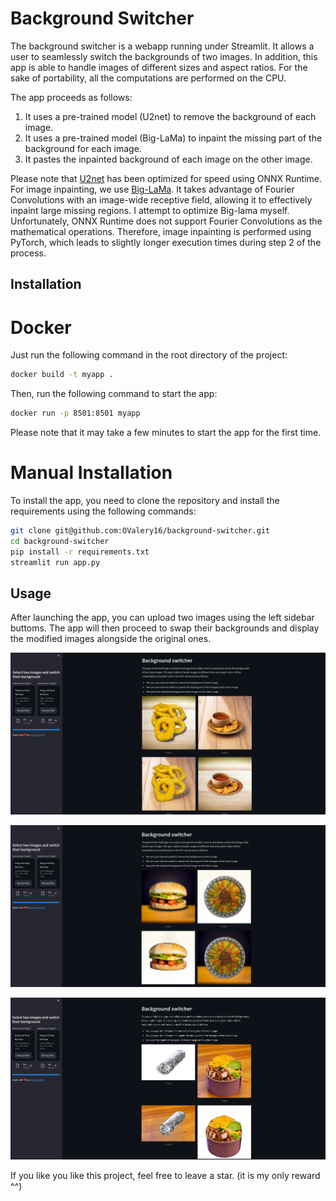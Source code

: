 # Background Switcher

The background switcher is a webapp running under Streamlit. It allows a user to seamlessly switch the backgrounds of two images. In addition, 
this app is able to handle images of different sizes and aspect ratios. For the sake of portability, all the computations are performed on the CPU.

The app proceeds as follows:
1. It uses a pre-trained model (U2net) to remove the background of each image.
2. It uses a pre-trained model (Big-LaMa) to inpaint the missing part of the background for each image.
3. It pastes the inpainted background of each image on the other image.

Please note that [U2net](https://arxiv.org/pdf/2005.09007.pdf) has been optimized for speed using ONNX Runtime. For image inpainting, we use [Big-LaMa](https://arxiv.org/abs/2109.07161). It takes advantage of Fourier Convolutions with an image-wide receptive field, allowing it to effectively inpaint large missing regions. I attempt to optimize Big-lama myself. Unfortunately, ONNX Runtime does not support Fourier Convolutions as the mathematical operations. Therefore, image inpainting is performed using PyTorch, which leads to slightly longer execution times during step 2 of the process.


## Installation

# Docker 

Just run the following command in the root directory of the project:

```bash
docker build -t myapp .
```
    
Then, run the following command to start the app:

```bash
docker run -p 8501:8501 myapp
```
Please note that it may take a few minutes to start the app for the first time.

# Manual Installation

To install the app, you need to clone the repository and install the requirements using the following commands:

```bash
git clone git@github.com:OValery16/background-switcher.git
cd background-switcher
pip install -r requirements.txt
streamlit run app.py
```

## Usage

After launching the app, you can upload two images using the left sidebar buttoms. The app will then proceed to swap their backgrounds and display the modified images alongside the original ones.

![App example1](./images/example.png)

![App example2](./images/example3.png)

![App example3](./images/example4.png)

If you like you like this project, feel free to leave a star. (it is my only reward ^^)